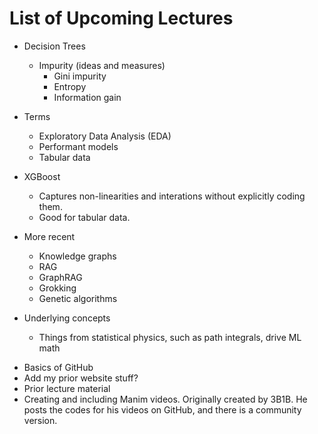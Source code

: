 # List of Upcoming Lectures



* Decision Trees
	* Impurity (ideas and measures)
		* Gini impurity
		* Entropy
		* Information gain

* Terms
	* Exploratory Data Analysis (EDA)
	* Performant models
	* Tabular data

* XGBoost
	* Captures non-linearities and interations without explicitly coding them.
	* Good for tabular data.



* More recent
	* Knowledge graphs
	* RAG
	* GraphRAG
	* Grokking
	* Genetic algorithms



* Underlying concepts
	* Things from statistical physics, such as path integrals, drive ML math



- Basics of GitHub
- Add my prior website stuff?
- Prior lecture material
- Creating and including Manim videos. Originally created by 3B1B. He posts the codes for his videos on GitHub, and there is a community version.